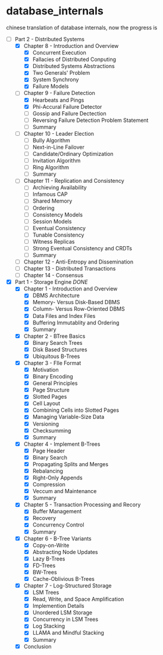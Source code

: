 # database_internals
chinese translation of database internals, now the progress is

- [ ] Part 2 - Distributed Systems
  - [x] Chapter 8 - Introduction and Overview
    - [x] Concurrent Execution
    - [x] Fallacies of Distributed Conputing
    - [x] Distributed Systems Abstractions
    - [x] Two Generals' Problem
    - [x] System Synchrony
    - [x] Failure Models
  - [ ] Chapter 9 - Failure Detection
    - [x] Hearbeats and Pings
    - [x] Phi-Accural Failure Detector
    - [ ] Gossip and Failure Dectection
    - [ ] Reversing Failure Detection Problem Statement
    - [ ] Summary
  - [ ] Chapter 10 - Leader Election
    - [ ] Bully Algorithm
    - [ ] Next-in-Line Failover
    - [ ] Candidate/Ordinary Optimization
    - [ ] Invitation Algorithm
    - [ ] Ring Algorithm
    - [ ] Summary
  - [ ] Chapter 11 - Replication and Consistency
    - [ ] Archieving Availability
    - [ ] Infamous CAP
    - [ ] Shared Memory
    - [ ] Ordering
    - [ ] Consistency Models
    - [ ] Session Models
    - [ ] Eventual Consistency
    - [ ] Tunable Consistency
    - [ ] Witness Replicas
    - [ ] Strong Eventual Consistency and CRDTs
    - [ ] Summary
  - [ ] Chapter 12 - Anti-Entropy and Dissemination
  - [ ] Chapter 13 - Distributed Transactions
  - [ ] Chapter 14 - Consensus
- [x] Part 1 - Storage Engine *DONE*
  - [x] Chapter 1 - Introduction and Overview
    - [x] DBMS Architecture
    - [x] Memory- Versus Disk-Based DBMS
    - [x] Column- Versus Row-Oriented DBMS
    - [x] Data Files and Index Files
    - [x] Buffering Immutablity and Ordering
    - [x] Summary
  - [x] Chapter 2 - BTree Basics
    - [x] Binary Search Trees
    - [x] Disk Based Structures
    - [x] Ubiquitous B-Trees
  - [x] Chapter 3 - FIle Format
    - [x] Motivation
    - [x] Binary Encoding
    - [x] General Principles
    - [x] Page Structure
    - [x] Slotted Pages
    - [x] Cell Layout
    - [x] Combining Cells into Slotted Pages
    - [x] Managing Variable-Size Data
    - [x] Versioning
    - [x] Checksumming
    - [x] Summary
  - [x] Chapter 4 - Implement B-Trees
    - [x] Page Header
    - [x] Binary Search
    - [x] Propagating Splits and Merges
    - [x] Rebalancing
    - [x] Right-Only Appends
    - [x] Compression
    - [x] Veccum and Maintenance
    - [x] Summary
  - [x] Chapter 5 - Transaction Processing and Recory
    - [x] Buffer Management
    - [x] Recovery
    - [x] Concurrency Control
    - [x] Summary
  - [x] Chapter 6 - B-Tree Variants
    - [x] Copy-on-Write
    - [x] Abstracting Node Updates
    - [x] Lazy B-Trees
    - [x] FD-Trees
    - [x] BW-Trees
    - [x] Cache-Oblivious B-Trees
  - [x] Chapter 7 - Log-Structured Storage
    - [x] LSM Trees
    - [x] Read, Write, and Space Amplification
    - [x] Implemention Details
    - [x] Unordered LSM Storage
    - [x] Concurrency in LSM Trees
    - [x] Log Stacking
    - [x] LLAMA and Mindful Stacking
    - [x] Summary
  - [x] Conclusion

